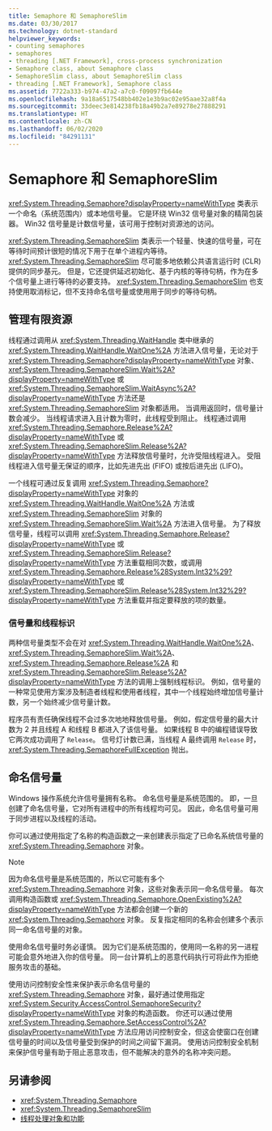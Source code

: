 ```yaml
---
title: Semaphore 和 SemaphoreSlim
ms.date: 03/30/2017
ms.technology: dotnet-standard
helpviewer_keywords:
- counting semaphores
- semaphores
- threading [.NET Framework], cross-process synchronization
- Semaphore class, about Semaphore class
- SemaphoreSlim class, about SemaphoreSlim class
- threading [.NET Framework], Semaphore class
ms.assetid: 7722a333-b974-47a2-a7c0-f09097fb644e
ms.openlocfilehash: 9a18a6517548bb402e1e3b9ac02e95aae32a8f4a
ms.sourcegitcommit: 33deec3e814238fb18a49b2a7e89278e27888291
ms.translationtype: HT
ms.contentlocale: zh-CN
ms.lasthandoff: 06/02/2020
ms.locfileid: "84291131"
---
```

# <a name="semaphore-and-semaphoreslim"></a>Semaphore 和 SemaphoreSlim
<xref:System.Threading.Semaphore?displayProperty=nameWithType> 类表示一个命名（系统范围内）或本地信号量。 它是环绕 Win32 信号量对象的精简包装器。 Win32 信号量是计数信号量，该可用于控制对资源池的访问。  
  
 <xref:System.Threading.SemaphoreSlim> 类表示一个轻量、快速的信号量，可在等待时间预计很短的情况下用于在单个进程内等待。 <xref:System.Threading.SemaphoreSlim> 尽可能多地依赖公共语言运行时 (CLR) 提供的同步基元。 但是，它还提供延迟初始化、基于内核的等待句柄，作为在多个信号量上进行等待的必要支持。 <xref:System.Threading.SemaphoreSlim> 也支持使用取消标记，但不支持命名信号量或使用用于同步的等待句柄。  
  
## <a name="managing-a-limited-resource"></a>管理有限资源  
 线程通过调用从 <xref:System.Threading.WaitHandle> 类中继承的 <xref:System.Threading.WaitHandle.WaitOne%2A> 方法进入信号量，无论对于 <xref:System.Threading.Semaphore?displayProperty=nameWithType> 对象、<xref:System.Threading.SemaphoreSlim.Wait%2A?displayProperty=nameWithType> 或 <xref:System.Threading.SemaphoreSlim.WaitAsync%2A?displayProperty=nameWithType> 方法还是 <xref:System.Threading.SemaphoreSlim> 对象都适用。 当调用返回时，信号量计数会减少。 当线程请求进入且计数为零时，此线程受到阻止。 线程通过调用 <xref:System.Threading.Semaphore.Release%2A?displayProperty=nameWithType> 或 <xref:System.Threading.SemaphoreSlim.Release%2A?displayProperty=nameWithType> 方法释放信号量时，允许受阻线程进入。 受阻线程进入信号量无保证的顺序，比如先进先出 (FIFO) 或按后进先出 (LIFO)。  
  
 一个线程可通过反复调用 <xref:System.Threading.Semaphore?displayProperty=nameWithType> 对象的 <xref:System.Threading.WaitHandle.WaitOne%2A> 方法或 <xref:System.Threading.SemaphoreSlim> 对象的 <xref:System.Threading.SemaphoreSlim.Wait%2A> 方法进入信号量。 为了释放信号量，线程可以调用 <xref:System.Threading.Semaphore.Release?displayProperty=nameWithType> 或 <xref:System.Threading.SemaphoreSlim.Release?displayProperty=nameWithType> 方法重载相同次数，或调用 <xref:System.Threading.Semaphore.Release%28System.Int32%29?displayProperty=nameWithType> 或 <xref:System.Threading.SemaphoreSlim.Release%28System.Int32%29?displayProperty=nameWithType> 方法重载并指定要释放的项的数量。  
  
### <a name="semaphores-and-thread-identity"></a>信号量和线程标识  
 两种信号量类型不会在对 <xref:System.Threading.WaitHandle.WaitOne%2A>、<xref:System.Threading.SemaphoreSlim.Wait%2A>、<xref:System.Threading.Semaphore.Release%2A> 和 <xref:System.Threading.SemaphoreSlim.Release%2A?displayProperty=nameWithType> 方法的调用上强制线程标识。 例如，信号量的一种常见使用方案涉及制造者线程和使用者线程，其中一个线程始终增加信号量计数，另一个始终减少信号量计数。  
  
 程序员有责任确保线程不会过多次地地释放信号量。 例如，假定信号量的最大计数为 2 并且线程 A 和线程 B 都进入了该信号量。 如果线程 B 中的编程错误导致它两次成功调用了 `Release`。 信号灯计数已满，当线程 A 最终调用 `Release` 时，<xref:System.Threading.SemaphoreFullException> 抛出。  
  
## <a name="named-semaphores"></a>命名信号量  
 Windows 操作系统允许信号量拥有名称。 命名信号量是系统范围的。 即，一旦创建了命名信号量，它对所有进程中的所有线程均可见。 因此，命名信号量可用于同步进程以及线程的活动。  
  
 你可以通过使用指定了名称的构造函数之一来创建表示指定了已命名系统信号量的 <xref:System.Threading.Semaphore> 对象。  
  
> [!NOTE]
> 因为命名信号量是系统范围的，所以它可能有多个 <xref:System.Threading.Semaphore> 对象，这些对象表示同一命名信号量。 每次调用构造函数或 <xref:System.Threading.Semaphore.OpenExisting%2A?displayProperty=nameWithType> 方法都会创建一个新的 <xref:System.Threading.Semaphore> 对象。 反复指定相同的名称会创建多个表示同一命名信号量的对象。  
  
 使用命名信号量时务必谨慎。 因为它们是系统范围的，使用同一名称的另一进程可能会意外地进入你的信号量。 同一台计算机上的恶意代码执行可将此作为拒绝服务攻击的基础。  
  
 使用访问控制安全性来保护表示命名信号量的 <xref:System.Threading.Semaphore> 对象，最好通过使用指定 <xref:System.Security.AccessControl.SemaphoreSecurity?displayProperty=nameWithType> 对象的构造函数。 你还可以通过使用 <xref:System.Threading.Semaphore.SetAccessControl%2A?displayProperty=nameWithType> 方法应用访问控制安全，但这会使窗口在创建信号量的时间以及信号量受到保护的时间之间留下漏洞。 使用访问控制安全机制来保护信号量有助于阻止恶意攻击，但不能解决的意外的名称冲突问题。  
  
## <a name="see-also"></a>另请参阅

- <xref:System.Threading.Semaphore>
- <xref:System.Threading.SemaphoreSlim>
- [线程处理对象和功能](threading-objects-and-features.md)
